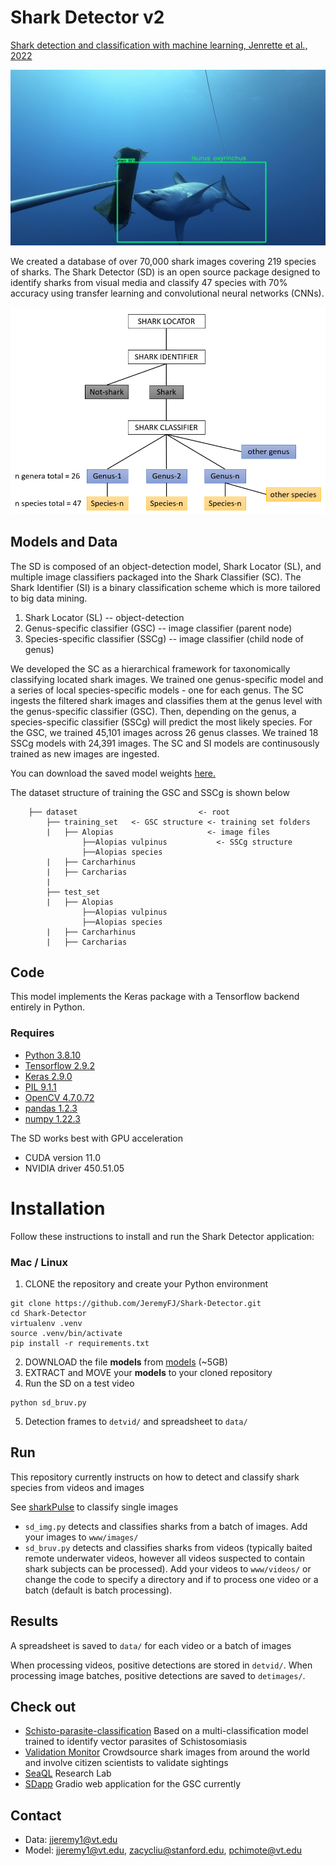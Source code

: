 # Shark Detector v2
[Shark detection and classification with machine learning, Jenrette et al., 2022](http://35.245.242.176/seaql/wp-content/uploads/2022/06/SD.pdf)
<p align="center">
  <img src="mako.jpg" alt="SD mako" width="800"/>
</p>
We created a database of over 70,000 shark images covering 219 species of sharks. The Shark Detector (SD) is an open source package designed to identify sharks from visual media and classify 47 species with 70% accuracy using transfer learning and convolutional neural networks (CNNs).
<p>
<p align="center">
  <img src="pipeline.PNG" alt="pipeline" width="600"/>
</p>

## Models and Data

The SD is composed of an object-detection model, Shark Locator (SL), and multiple image classifiers packaged into the Shark Classifier (SC). The Shark Identifier (SI) is a binary classification scheme which is more tailored to big data mining.
1) Shark Locator (SL) -- object-detection
2) Genus-specific classifier (GSC) -- image classifier (parent node)
3) Species-specific classifier (SSCg) -- image classifier (child node of genus)

We developed the SC as a hierarchical framework for taxonomically classifying located shark images. We trained one genus-specific model and a series of local species-specific models - one for each genus. The SC ingests the filtered shark images and classifies them at the genus level with the genus-specific classifier (GSC). Then, depending on the genus, a species-specific classifier (SSCg) will predict the most likely species. For the GSC, we trained 45,101 images across 26 genus classes. We trained 18 SSCg models with 24,391 images. The SC and SI models are continusously trained as new images are ingested.

You can download the saved model weights [here.](https://www.kaggle.com/datasets/jeremyjer/sharkdetector)

The dataset structure of training the GSC and SSCg is shown below
```
    ├── dataset                           <- root
        ├── training_set   <- GSC structure <- training set folders        
        |   ├── Alopias                     <- image files
                ├──Alopias vulpinus           <- SSCg structure
                ├──Alopias species 
        |   ├── Carcharhinus
        |   ├── Carcharias
        |  
        ├── test_set              
        |   ├── Alopias      
                ├──Alopias vulpinus  
                ├──Alopias species
        |   ├── Carcharhinus
        |   ├── Carcharias
``` 
## Code
This model implements the Keras package with a Tensorflow backend entirely in Python.  

### Requires
- [Python 3.8.10](https://www.python.org/downloads/)
- [Tensorflow 2.9.2](https://www.tensorflow.org/)
- [Keras 2.9.0](https://keras.io/)
- [PIL 9.1.1](https://pillow.readthedocs.io/en/stable/)
- [OpenCV 4.7.0.72](https://github.com/skvark/opencv-python)
- [pandas 1.2.3](https://pandas.pydata.org)
- [numpy 1.22.3](https://www.numpy.org)

The SD works best with GPU acceleration 
- CUDA version 11.0 
- NVIDIA driver 450.51.05

# Installation
Follow these instructions to install and run the Shark Detector application: 
### Mac / Linux
1. CLONE the repository and create your Python environment 
```
git clone https://github.com/JeremyFJ/Shark-Detector.git
cd Shark-Detector
virtualenv .venv
source .venv/bin/activate
pip install -r requirements.txt
```
2. DOWNLOAD the file **models** from [models](https://www.kaggle.com/datasets/jeremyjer/sharkdetector) (~5GB)
3. EXTRACT and MOVE your **models** to your cloned repository
4. Run the SD on a test video 
```
python sd_bruv.py
```
5. Detection frames to `detvid/` and spreadsheet to `data/`

## Run
This repository currently instructs on how to detect and classify shark species from videos and images

See [sharkPulse](http://sharkpulse.cnre.vt.edu/can-you-find-a-shark/) to classify single images

- `sd_img.py` detects and classifies sharks from a batch of images. Add your images to `www/images/`
- `sd_bruv.py` detects and classifies sharks from videos (typically baited remote underwater videos, however all videos suspected to contain shark subjects can be processed). Add your videos to `www/videos/` or change the code to specify a directory and if to process one video or a batch (default is batch processing). 

## Results
A spreadsheet is saved to `data/` for each video or a batch of images

When processing videos, positive detections are stored in `detvid/`. When processing image batches, positive detections are saved to `detimages/`. 

## Check out
- [Schisto-parasite-classification](https://github.com/deleo-lab/schisto-parasite-classification) Based on a multi-classification model trained to identify vector parasites of Schistosomiasis
- [Validation Monitor](http://sharkpulse.cnre.vt.edu/can-you-recognize/) Crowdsource shark images from around the world and involve citizen scientists to validate sightings
- [SeaQL](http://35.245.242.176/seaql/) Research Lab
- [SDapp](sp2.cs.vt.edu:8000) Gradio web application for the GSC currently

## Contact
- Data: jjeremy1@vt.edu
- Model: jjeremy1@vt.edu, zacycliu@stanford.edu, pchimote@vt.edu
